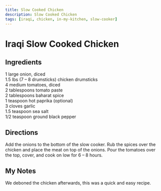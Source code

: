 ```yaml
---
title: Slow Cooked Chicken
description: Slow Cooked Chicken
tags: [iraqi, chicken, in-my-kitchen, slow-cooker]
---
```


# Iraqi Slow Cooked Chicken

## Ingredients
1 large onion, diced  
1.5 lbs (7 – 8 drumsticks) chicken drumsticks  
4 medium tomatoes, diced  
2 tablespoons tomato paste  
2 tablespoons baharat spice  
1 teaspoon hot paprika (optional)  
3 cloves garlic  
1.5 teaspoon sea salt  
1/2 teaspoon ground black pepper

## Directions
Add the onions to the bottom of the slow cooker. Rub the spices over the chicken and place the meat on top of the onions. Pour the tomatoes over the top, cover, and cook on low for 6 – 8 hours.

## My Notes
We deboned the chicken afterwards, this was a quick and easy recipe.